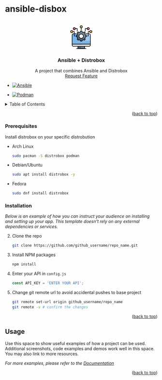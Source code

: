 # ansible-disbox


<!-- PROJECT LOGO -->
<br />
<div align="center">
  <a href="https://github.com/othneildrew/Best-README-Template">
    <img src="images/system-integration.png" alt="Logo" width="80" height="80">
  </a>

  <h3 align="center">Ansible + Distrobox</h3>

  <p align="center">
    A project that combines Ansible and Distrobox
    <br />
    <a href="https://github.com/othneildrew/Best-README-Template/issues/new?labels=enhancement&template=feature-request---.md">Request Feature</a>
    <p * [![Ansible][Ansible]][Ansible-url] >
  </p>
</div>

  * [![Ansible][Ansible]][Ansible-url]

  * [![Podman][Podman]][Podman-url]


<!-- TABLE OF CONTENTS -->
<details>
  <summary>Table of Contents</summary>
  <ol>
    <li>
      <a href="#about-the-project">About The Project</a>
      <ul>
        <li><a href="#built-with">Built With</a></li>
      </ul>
    </li>
    <li>
      <a href="#getting-started">Getting Started</a>
      <ul>
        <li><a href="#prerequisites">Prerequisites</a></li>
        <li><a href="#installation">Installation</a></li>
      </ul>
    </li>
    <li><a href="#usage">Usage</a></li>
  </ol>
</details>


<p align="right">(<a href="#readme-top">back to top</a>)</p>

### Prerequisites

Install distrobox on your specific distrobution 
* Arch Linux
  
  ```sh
  sudo pacman -S distrobox podman
  ```
* Debian/Ubuntu
  
  ```sh
  sudo apt install distrobox -y
  ```
* Fedora
  
  ```sh
  sudo dnf install distrobox
  ```

### Installation

_Below is an example of how you can instruct your audience on installing and setting up your app. This template doesn't rely on any external dependencies or services._

2. Clone the repo
   ```sh
   git clone https://github.com/github_username/repo_name.git
   ```
3. Install NPM packages
   ```sh
   npm install
   ```
4. Enter your API in `config.js`
   ```js
   const API_KEY = 'ENTER YOUR API';
   ```
5. Change git remote url to avoid accidental pushes to base project
   ```sh
   git remote set-url origin github_username/repo_name
   git remote -v # confirm the changes
   ```

<p align="right">(<a href="#readme-top">back to top</a>)</p>



<!-- USAGE EXAMPLES -->
## Usage

Use this space to show useful examples of how a project can be used. Additional screenshots, code examples and demos work well in this space. You may also link to more resources.

_For more examples, please refer to the [Documentation](https://example.com)_

<p align="right">(<a href="#readme-top">back to top</a>)</p>

<!-- MARKDOWN LINKS & IMAGES -->
[Ansible]: https://img.shields.io/badge/ansible-000000?style=for-the-badge&logo=ansible&logoColor=white
[Ansible-url]: https://ansible.com/
[Podman]: https://img.shields.io/badge/podman-892CA0?style=for-the-badge&logo=podman&logoColor=white
[Podman-url]: https://ansible.com/
